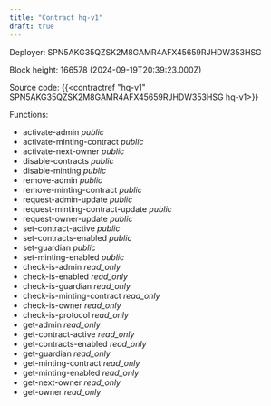 ```yaml
---
title: "Contract hq-v1"
draft: true
---
```

Deployer: SPN5AKG35QZSK2M8GAMR4AFX45659RJHDW353HSG


 



Block height: 166578 (2024-09-19T20:39:23.000Z)

Source code: {{<contractref "hq-v1" SPN5AKG35QZSK2M8GAMR4AFX45659RJHDW353HSG hq-v1>}}

Functions:

* activate-admin _public_
* activate-minting-contract _public_
* activate-next-owner _public_
* disable-contracts _public_
* disable-minting _public_
* remove-admin _public_
* remove-minting-contract _public_
* request-admin-update _public_
* request-minting-contract-update _public_
* request-owner-update _public_
* set-contract-active _public_
* set-contracts-enabled _public_
* set-guardian _public_
* set-minting-enabled _public_
* check-is-admin _read_only_
* check-is-enabled _read_only_
* check-is-guardian _read_only_
* check-is-minting-contract _read_only_
* check-is-owner _read_only_
* check-is-protocol _read_only_
* get-admin _read_only_
* get-contract-active _read_only_
* get-contracts-enabled _read_only_
* get-guardian _read_only_
* get-minting-contract _read_only_
* get-minting-enabled _read_only_
* get-next-owner _read_only_
* get-owner _read_only_
